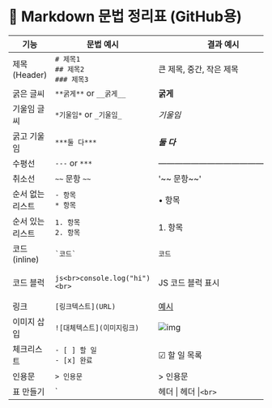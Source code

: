 # 🧾 Markdown 문법 정리표 (GitHub용)

| 기능            | 문법 예시                              | 결과 예시                    |
|-----------------|----------------------------------------|------------------------------|
| 제목 (Header)   | `# 제목1` <br> `## 제목2` <br> `### 제목3` | 큰 제목, 중간, 작은 제목     |
| 굵은 글씨       | `**굵게**` or `__굵게__`                 | **굵게**                     |
| 기울임 글씨     | `*기울임*` or `_기울임_`                 | *기울임*                     |
| 굵고 기울임     | `***둘 다***`                            | ***둘 다***                  |
| 수평선          | `---` or `***`                          | ――――――――――――――――             |
| 취소선          | `~~` 문항 `~~`                           | '~~ 문항~~'                |
| 순서 없는 리스트| `- 항목` <br> `* 항목`                  | • 항목                       |
| 순서 있는 리스트| `1. 항목` <br> `2. 항목`                | 1. 항목                      |
| 코드 (inline)   | `` `코드` ``                            | `코드`                       |
| 코드 블럭       | <pre>```js<br>console.log("hi")<br>```</pre> | JS 코드 블럭 표시             |
| 링크            | `[링크텍스트](URL)`                     | [예시](https://example.com)  |
| 이미지 삽입     | `![대체텍스트](이미지링크)`             | ![img](https://via.placeholder.com/50) |
| 체크리스트      | `- [ ] 할 일` <br> `- [x] 완료`          | ☑ 할 일 목록                 |
| 인용문          | `> 인용문`                              | > 인용문                     |
| 표 만들기       | `| 헤더 \| 헤더 \|`<br>`|---\|---\|`<br>`|내용\|내용\|` | 표 형태로 출력됨              |